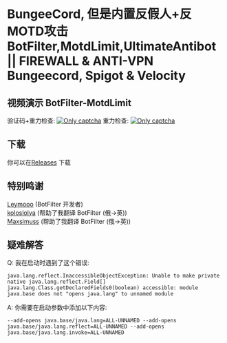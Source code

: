 BungeeCord, 但是内置反假人+反MOTD攻击
BotFilter,MotdLimit,UltimateAntibot || FIREWALL & ANTI-VPN Bungeecord, Spigot & Velocity
==========

视频演示 BotFilter-MotdLimit
--------
验证码+重力检查:
[![Only captcha](https://i.ytimg.com/vi/S27EbttIG-8/1.jpg)](1)
重力检查:
[![Only captcha](https://i.ytimg.com/vi/23O16oJyvl8/1.jpg)](1)

下载
--------
你可以在[Releases](https://github.com/Loyisa/BungeeCord-BotFilter-ZHCN/releases/) 下载

特别鸣谢
--------
[Leymooo](https://github.com/Leymooo) (BotFilter 开发者)<br>
[koloslolya](https://github.com/SleepyKolosLolya) (帮助了我翻译 BotFilter (俄->英))<br>
[Maxsimuss](https://github.com/Maxsimuss) (帮助了我翻译 BotFilter (俄->英))<br>

疑难解答
--------
Q: 我在启动时遇到了这个错误:
```
java.lang.reflect.InaccessibleObjectException: Unable to make private native java.lang.reflect.Field[] java.lang.Class.getDeclaredFields0(boolean) accessible: module java.base does not "opens java.lang" to unnamed module
```

A: 你需要在启动参数中添加以下内容:
```
--add-opens java.base/java.lang=ALL-UNNAMED --add-opens java.base/java.lang.reflect=ALL-UNNAMED --add-opens java.base/java.lang.invoke=ALL-UNNAMED
```
